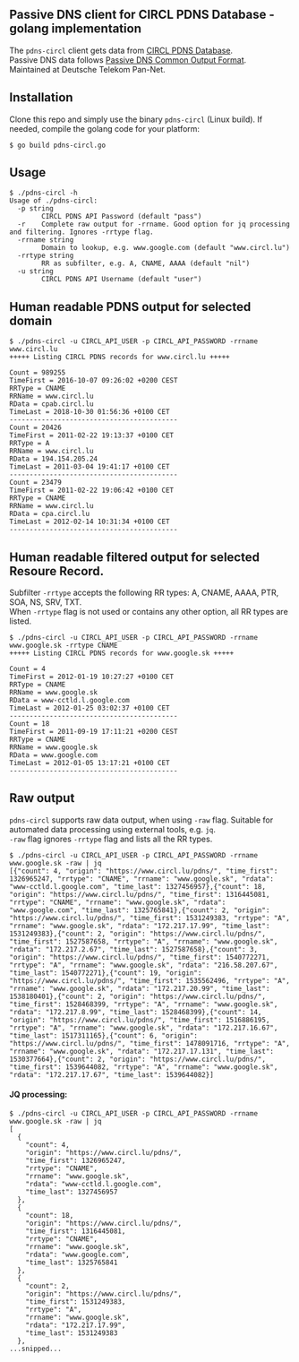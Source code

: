 ## Passive DNS client for CIRCL PDNS Database - golang implementation
The `pdns-circl` client gets data from [CIRCL PDNS Database](https://www.circl.lu/services/passive-dns/).  
Passive DNS data follows [Passive DNS Common Output Format](https://www.ietf.org/archive/id/draft-dulaunoy-dnsop-passive-dns-cof-01.txt).  
Maintained at Deutsche Telekom Pan-Net.

## Installation
Clone this repo and simply use the binary `pdns-circl` (Linux build). If needed, compile the golang code for your platform: 
```
$ go build pdns-circl.go
```

## Usage
```
$ ./pdns-circl -h
Usage of ./pdns-circl:
  -p string
    	CIRCL PDNS API Password (default "pass")
  -r	Complete raw output for -rrname. Good option for jq processing and filtering. Ignores -rrtype flag.
  -rrname string
    	Domain to lookup, e.g. www.google.com (default "www.circl.lu")
  -rrtype string
    	RR as subfilter, e.g. A, CNAME, AAAA (default "nil")
  -u string
    	CIRCL PDNS API Username (default "user")
```


## Human readable PDNS output for selected domain
```
$ ./pdns-circl -u CIRCL_API_USER -p CIRCL_API_PASSWORD -rrname www.circl.lu 
+++++ Listing CIRCL PDNS records for www.circl.lu +++++

Count = 989255
TimeFirst = 2016-10-07 09:26:02 +0200 CEST
RRType = CNAME
RRName = www.circl.lu
RData = cpab.circl.lu
TimeLast = 2018-10-30 01:56:36 +0100 CET
------------------------------------------
Count = 20426
TimeFirst = 2011-02-22 19:13:37 +0100 CET
RRType = A
RRName = www.circl.lu
RData = 194.154.205.24
TimeLast = 2011-03-04 19:41:17 +0100 CET
------------------------------------------
Count = 23479
TimeFirst = 2011-02-22 19:06:42 +0100 CET
RRType = CNAME
RRName = www.circl.lu
RData = cpa.circl.lu
TimeLast = 2012-02-14 10:31:34 +0100 CET
------------------------------------------
```

## Human readable filtered output for selected Resoure Record.
Subfilter `-rrtype` accepts the following RR types: A, CNAME, AAAA, PTR, SOA, NS, SRV, TXT.  
When `-rrtype` flag is not used or contains any other option, all RR types are listed.
```
$ ./pdns-circl -u CIRCL_API_USER -p CIRCL_API_PASSWORD -rrname www.google.sk -rrtype CNAME
+++++ Listing CIRCL PDNS records for www.google.sk +++++

Count = 4
TimeFirst = 2012-01-19 10:27:27 +0100 CET
RRType = CNAME
RRName = www.google.sk
RData = www-cctld.l.google.com
TimeLast = 2012-01-25 03:02:37 +0100 CET
------------------------------------------
Count = 18
TimeFirst = 2011-09-19 17:11:21 +0200 CEST
RRType = CNAME
RRName = www.google.sk
RData = www.google.com
TimeLast = 2012-01-05 13:17:21 +0100 CET
------------------------------------------
```

## Raw output
`pdns-circl` supports raw data output, when using `-raw` flag. Suitable for automated data processing using external tools, e.g. `jq`.    
`-raw` flag ignores `-rrtype` flag and lists all the RR types.
```
$ ./pdns-circl -u CIRCL_API_USER -p CIRCL_API_PASSWORD -rrname www.google.sk -raw | jq
[{"count": 4, "origin": "https://www.circl.lu/pdns/", "time_first": 1326965247, "rrtype": "CNAME", "rrname": "www.google.sk", "rdata": "www-cctld.l.google.com", "time_last": 1327456957},{"count": 18, "origin": "https://www.circl.lu/pdns/", "time_first": 1316445081, "rrtype": "CNAME", "rrname": "www.google.sk", "rdata": "www.google.com", "time_last": 1325765841},{"count": 2, "origin": "https://www.circl.lu/pdns/", "time_first": 1531249383, "rrtype": "A", "rrname": "www.google.sk", "rdata": "172.217.17.99", "time_last": 1531249383},{"count": 2, "origin": "https://www.circl.lu/pdns/", "time_first": 1527587658, "rrtype": "A", "rrname": "www.google.sk", "rdata": "172.217.2.67", "time_last": 1527587658},{"count": 3, "origin": "https://www.circl.lu/pdns/", "time_first": 1540772271, "rrtype": "A", "rrname": "www.google.sk", "rdata": "216.58.207.67", "time_last": 1540772271},{"count": 19, "origin": "https://www.circl.lu/pdns/", "time_first": 1535562496, "rrtype": "A", "rrname": "www.google.sk", "rdata": "172.217.20.99", "time_last": 1538180401},{"count": 2, "origin": "https://www.circl.lu/pdns/", "time_first": 1528468399, "rrtype": "A", "rrname": "www.google.sk", "rdata": "172.217.8.99", "time_last": 1528468399},{"count": 14, "origin": "https://www.circl.lu/pdns/", "time_first": 1516886195, "rrtype": "A", "rrname": "www.google.sk", "rdata": "172.217.16.67", "time_last": 1517311165},{"count": 6, "origin": "https://www.circl.lu/pdns/", "time_first": 1478091716, "rrtype": "A", "rrname": "www.google.sk", "rdata": "172.217.17.131", "time_last": 1530377664},{"count": 2, "origin": "https://www.circl.lu/pdns/", "time_first": 1539644082, "rrtype": "A", "rrname": "www.google.sk", "rdata": "172.217.17.67", "time_last": 1539644082}]
```

#### JQ processing:
```
$ ./pdns-circl -u CIRCL_API_USER -p CIRCL_API_PASSWORD -rrname www.google.sk -raw | jq
[
  {
    "count": 4,
    "origin": "https://www.circl.lu/pdns/",
    "time_first": 1326965247,
    "rrtype": "CNAME",
    "rrname": "www.google.sk",
    "rdata": "www-cctld.l.google.com",
    "time_last": 1327456957
  },
  {
    "count": 18,
    "origin": "https://www.circl.lu/pdns/",
    "time_first": 1316445081,
    "rrtype": "CNAME",
    "rrname": "www.google.sk",
    "rdata": "www.google.com",
    "time_last": 1325765841
  },
  {
    "count": 2,
    "origin": "https://www.circl.lu/pdns/",
    "time_first": 1531249383,
    "rrtype": "A",
    "rrname": "www.google.sk",
    "rdata": "172.217.17.99",
    "time_last": 1531249383
  },
...snipped...
```




